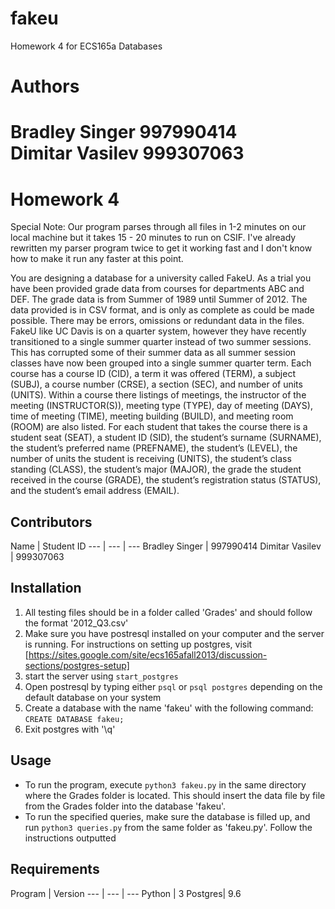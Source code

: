 # fakeu
Homework 4 for ECS165a Databases
# Authors
Bradley Singer 997990414  
Dimitar Vasilev 999307063
=======
# Homework 4

Special Note: Our program parses through all files in 1-2 minutes on our local machine 
but it takes 15 - 20 minutes to run on CSIF. I've already rewritten my parser program twice 
to get it working fast and I don't know how to make it run any faster at this point. 

You are designing a database for a university called FakeU. As a trial you have been
provided grade data from courses for departments ABC and DEF. The grade data is from
Summer of 1989 until Summer of 2012. The data provided is in CSV format, and is only
as complete as could be made possible. There may be errors, omissions or redundant data
in the files. FakeU like UC Davis is on a quarter system, however they have recently
transitioned to a single summer quarter instead of two summer sessions. This has
corrupted some of their summer data as all summer session classes have now been
grouped into a single summer quarter term. Each course has a course ID (CID), a term it
was offered (TERM), a subject (SUBJ), a course number (CRSE), a section (SEC), and
number of units (UNITS). Within a course there listings of meetings, the instructor of the
meeting (INSTRUCTOR(S)), meeting type (TYPE), day of meeting (DAYS), time of
meeting (TIME), meeting building (BUILD), and meeting room (ROOM) are also listed.
For each student that takes the course there is a student seat (SEAT), a student ID (SID),
the student’s surname (SURNAME), the student’s preferred name (PREFNAME), the
student’s (LEVEL), the number of units the student is receiving (UNITS), the student’s
class standing (CLASS), the student’s major (MAJOR), the grade the student received in
the course (GRADE), the student’s registration status (STATUS), and the student’s email
address (EMAIL).

## Contributors

Name | Student ID 
--- | --- | ---
Bradley Singer | 997990414
Dimitar Vasilev | 999307063

## Installation
1. All testing files should be in a folder called 'Grades' and should follow the format '2012_Q3.csv'
3. Make sure you have postresql installed on your computer and the server is running. For instructions on setting up postgres, visit [https://sites.google.com/site/ecs165afall2013/discussion-sections/postgres-setup]
4. start the server using `start_postgres`
5. Open postresql by typing either `psql` or `psql postgres` depending on the default database on your system
6. Create a database with the name 'fakeu' with the following command: `CREATE DATABASE fakeu;`
7. Exit postgres with '\q'

## Usage
* To run the program, execute `python3 fakeu.py` in the same directory where the Grades folder is located. This should insert the data file by file from the Grades folder into the database 'fakeu'.
* To run the specified queries, make sure the database is filled up, and run `python3 queries.py` from the same folder as 'fakeu.py'. Follow the instructions outputted

## Requirements

Program | Version 
--- | --- | ---
Python | 3
Postgres| 9.6
